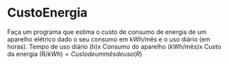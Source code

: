 # CustoEnergia
Faça um programa que estima o custo de consumo de energia de um aparelho elétrico dado o seu consumo em kWh/mês e o uso diário (em horas).  Tempo de uso diário (h)x Consumo do aparelho (kWh/mês)x Custo da energia (R$/kWh)=Custo de um mês de uso (R$)
